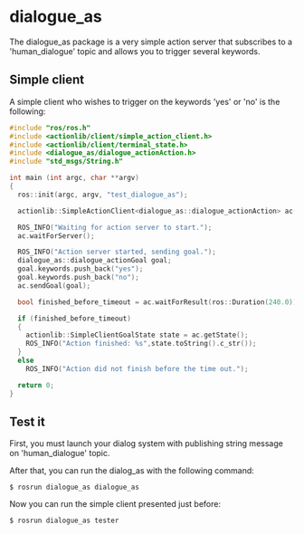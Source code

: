 # dialogue_as

The dialogue_as package is a very simple action server that subscribes to a 'human_dialogue' topic and allows you to trigger several keywords.

## Simple client

A simple client who wishes to trigger on the keywords 'yes' or 'no' is the following:

```cpp
#include "ros/ros.h"
#include <actionlib/client/simple_action_client.h>
#include <actionlib/client/terminal_state.h>
#include <dialogue_as/dialogue_actionAction.h>
#include "std_msgs/String.h"

int main (int argc, char **argv)
{
  ros::init(argc, argv, "test_dialogue_as");

  actionlib::SimpleActionClient<dialogue_as::dialogue_actionAction> ac("dialogue_as", true);

  ROS_INFO("Waiting for action server to start.");
  ac.waitForServer();

  ROS_INFO("Action server started, sending goal.");
  dialogue_as::dialogue_actionGoal goal;
  goal.keywords.push_back("yes");
  goal.keywords.push_back("no");
  ac.sendGoal(goal);

  bool finished_before_timeout = ac.waitForResult(ros::Duration(240.0));

  if (finished_before_timeout)
  {
    actionlib::SimpleClientGoalState state = ac.getState();
    ROS_INFO("Action finished: %s",state.toString().c_str());
  }
  else
    ROS_INFO("Action did not finish before the time out.");

  return 0;
}
```

## Test it

First, you must launch your dialog system with publishing string message on 'human_dialogue' topic.

After that, you can run the dialog_as with the following command:
```
$ rosrun dialogue_as dialogue_as
```

Now you can run the simple client presented just before:
```
$ rosrun dialogue_as tester
```
